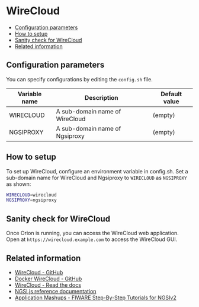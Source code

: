 # WireCloud

-   [Configuration parameters](#configuration-parameters)
-   [How to setup](#how-to-setup)
-   [Sanity check for WireCloud](#~anity-check-for-wirecloud)
-   [Related information](#related-information)

## Configuration parameters

You can specify configurations by editing the `config.sh` file.

| Variable name | Description                    | Default value |
| ------------- | ------------------------------ | ------------- |
| WIRECLOUD     | A sub-domain name of WireCloud | (empty)       |
| NGSIPROXY     | A sub-domain name of Ngsiproxy | (empty)       |

## How to setup

To set up WireCloud, configure an environment variable in config.sh.
Set a sub-domain name for WireCloud and Ngsiproxy to `WIRECLOUD` as `NGSIPROXY` as shown:

```bash
WIRECLOUD=wirecloud
NGSIPROXY=ngsiproxy
```

## Sanity check for WireCloud 

Once Orion is running, you can access the WireCloud web application.
Open at `https://wirecloud.example.com` to access the WireCloud GUI.

## Related information

-   [WireCloud - GitHub](https://github.com/Wirecloud/wirecloud)
-   [Docker WireCloud - GitHub](https://github.com/Wirecloud/docker-wirecloud)
-   [WireCloud - Read the docs](https://wirecloud.readthedocs.io/en/stable/)
-   [NGSI.js reference documentation](https://ficodes.github.io/ngsijs/stable/NGSI.html)
-   [Application Mashups - FIWARE Step-By-Step Tutorials for NGSIv2](https://fiware-tutorials.readthedocs.io/en/latest/application-mashups.html)

